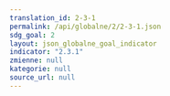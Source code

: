```yaml
---
translation_id: 2-3-1
permalink: /api/globalne/2/2-3-1.json
sdg_goal: 2
layout: json_globalne_goal_indicator
indicator: "2.3.1"
zmienne: null
kategorie: null
source_url: null
---
```

